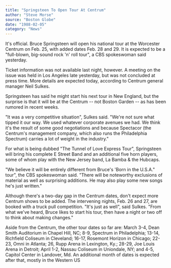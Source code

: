```yaml
---
title: "Springsteen To Open Tour At Centrum"
author: "Steve Morse"
source: "Boston Globe"
date: "1988-02-05"
category: "News"
---
```


It's official. Bruce Springsteen will open his national tour at the Worcester Centrum on Feb. 25, with added dates Feb. 28 and 29. It is expected to be a "full-blown, big-sound rock 'n' roll tour", a CBS spokeswoman said yesterday.

Ticket information was not available last night, however. A meeting on the issue was held in Los Angeles late yesterday, but was not concluded at press time. More details are expected today, according to Centrum general manager Neil Sulkes.

Springsteen has said he might start his next tour in New England, but the surprise is that it will be at the Centrum -- not Boston Garden -- as has been rumored in recent weeks.

"It was a very competitive situation", Sulkes said. "We're not sure what tipped it our way. We used whatever corporate avenues we had. We think it's the result of some good negotiations and because Spectacor (the Centrum's management company, which also runs the Philadelphia Spectrum) carries a lot of weight in the industry."

For what is being dubbed "The Tunnel of Love Express Tour", Springsteen will bring his complete E Street Band and an additional five horn players, some of whom play with the New Jersey band, La Bamba & the Hubcaps.

"We believe it will be entirely different from Bruce's 'Born in the U.S.A." tour", the CBS spokeswoman said. "There will be noteworthy exclusions of material as well as surprising additions. He may also play some new songs he's just written."

Although there's a two-day gap in the Centrum dates, don't expect more Centrum shows to be added. The intervening nights, Feb. 26 and 27, are booked with a truck pull competition. "It's just as well", said Sulkes. "From what we've heard, Bruce likes to start his tour, then have a night or two off to think about making changes."

Aside from the Centrum, the other tour dates so far are: March 3-4, Dean Smith Auditorium in Chapel Hill, NC; 8-9, Spectrum in Philadelphia; 13-14, Richfield Coliseum in Cleveland; 16-17, Rosemont Horizon in Chicago; 22-23, Omni in Atlanta; 26, Rupp Arena in Lexington, Ky.; 28-29, Joe Louis Arena in Detroit; April 1-2, Nassau Coliseum in Uniondale, NY; and 4-5, Capitol Center in Landover, Md. An additional month of dates is expected after that, mostly in the Western US
